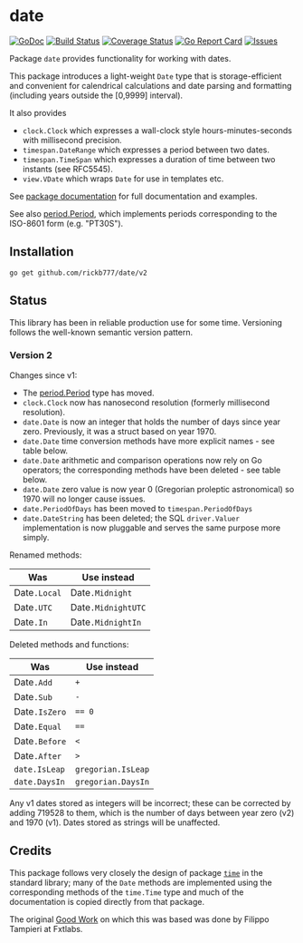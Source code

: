 # date

[![GoDoc](https://img.shields.io/badge/api-Godoc-blue.svg)](https://pkg.go.dev/github.com/rickb777/date)
[![Build Status](https://api.travis-ci.org/rickb777/date.svg?branch=master)](https://travis-ci.org/rickb777/date/builds)
[![Coverage Status](https://coveralls.io/repos/rickb777/date/badge.svg?branch=master&service=github)](https://coveralls.io/github/rickb777/date?branch=master)
[![Go Report Card](https://goreportcard.com/badge/github.com/rickb777/date)](https://goreportcard.com/report/github.com/rickb777/date)
[![Issues](https://img.shields.io/github/issues/rickb777/date.svg)](https://github.com/rickb777/date/issues)

Package `date` provides functionality for working with dates.

This package introduces a light-weight `Date` type that is storage-efficient
and convenient for calendrical calculations and date parsing and formatting
(including years outside the [0,9999] interval).

It also provides

 * `clock.Clock` which expresses a wall-clock style hours-minutes-seconds with millisecond precision.
 * `timespan.DateRange` which expresses a period between two dates.
 * `timespan.TimeSpan` which expresses a duration of time between two instants (see RFC5545).
 * `view.VDate` which wraps `Date` for use in templates etc.

See [package documentation](https://godoc.org/github.com/rickb777/date) for
full documentation and examples.

See also [period.Period](https://pkg.go.dev/github.com/rickb777/period), which implements periods corresponding
to the ISO-8601 form (e.g. "PT30S").

## Installation

    go get github.com/rickb777/date/v2

## Status

This library has been in reliable production use for some time. Versioning follows the well-known semantic version pattern.

### Version 2

Changes since v1:

* The [period.Period](https://pkg.go.dev/github.com/rickb777/period) type has moved.
* `clock.Clock` now has nanosecond resolution (formerly millisecond resolution). 
* `date.Date` is now an integer that holds the number of days since year zero. Previously, it was a struct based on year 1970.
* `date.Date` time conversion methods have more explicit names - see table below.
* `date.Date` arithmetic and comparison operations now rely on Go operators; the corresponding methods have been deleted - see table below.
* `date.Date` zero value is now year 0 (Gregorian proleptic astronomical) so 1970 will no longer cause issues.
* `date.PeriodOfDays` has been moved to `timespan.PeriodOfDays`
* `date.DateString` has been deleted; the SQL `driver.Valuer` implementation is now pluggable and serves the same purpose more simply.

Renamed methods:

| Was        | Use instead         |
|------------|---------------------|
| Date`.Local` | Date`.Midnight`     |
| Date`.UTC`   | Date`.MidnightUTC`  |
| Date`.In`    | Date`.MidnightIn`   |

Deleted methods and functions:

| Was         | Use instead        |
|-------------|--------------------|
| Date`.Add`    | `+`                |
| Date`.Sub`    | `-`                |
| Date`.IsZero` | `== 0`             |
| Date`.Equal`  | `==`               |
| Date`.Before` | `<`                |
| Date`.After`  | `>`                |
| `date.IsLeap` | `gregorian.IsLeap` |
| `date.DaysIn` | `gregorian.DaysIn` |

Any v1 dates stored as integers will be incorrect; these can be corrected by adding 719528 to them, which is the number of days between year zero (v2) and 1970 (v1). Dates stored as strings will be unaffected.

## Credits

This package follows very closely the design of package
[`time`](http://golang.org/pkg/time/) in the standard library;
many of the `Date` methods are implemented using the corresponding methods
of the `time.Time` type and much of the documentation is copied directly
from that package.

The original [Good Work](https://github.com/fxtlabs/date) on which this was
based was done by Filippo Tampieri at Fxtlabs.
